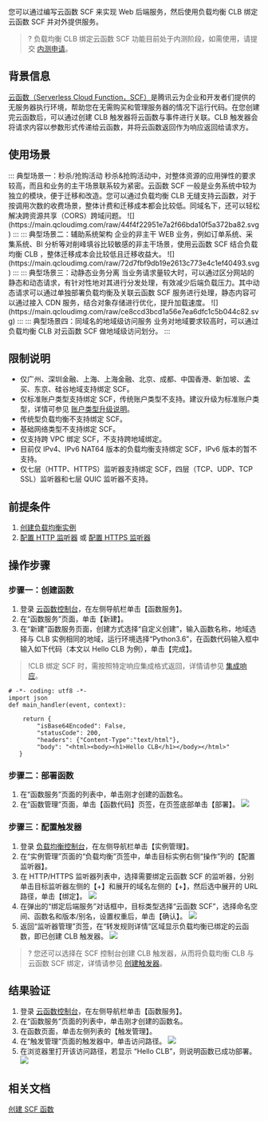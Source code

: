 您可以通过编写云函数 SCF 来实现 Web 后端服务，然后使用负载均衡 CLB 绑定云函数 SCF 并对外提供服务。
>? 负载均衡 CLB 绑定云函数 SCF 功能目前处于内测阶段，如需使用，请提交 [内测申请](https://cloud.tencent.com/apply/p/h2r3ix3s5vs)。
>

## 背景信息
[云函数（Serverless Cloud Function，SCF）](https://cloud.tencent.com/document/product/583)是腾讯云为企业和开发者们提供的无服务器执行环境，帮助您在无需购买和管理服务器的情况下运行代码。在您创建完云函数后，可以通过创建 CLB 触发器将云函数与事件进行关联。CLB 触发器会将请求内容以参数形式传递给云函数，并将云函数返回作为响应返回给请求方。

## 使用场景
<dx-accordion>
::: 典型场景一：秒杀/抢购活动
秒杀&抢购活动中，对整体资源的应用弹性的要求较高，而且和业务的主干场景联系较为紧密。云函数 SCF 一般是业务系统中较为独立的模块，便于迁移和改造。您可以通过负载均衡 CLB 无缝支持云函数，对于按调用次数的收费场景，整体计费和迁移成本都会比较低。同域名下，还可以轻松解决跨资源共享（CORS）跨域问题。
![](https://main.qcloudimg.com/raw/44f4f22951e7a2f66bda10f5a372ba82.svg)
:::
::: 典型场景二：辅助系统架构
企业的非主干 WEB 业务，例如订单系统、采集系统、BI 分析等对削峰填谷比较敏感的非主干场景，使用云函数 SCF 结合负载均衡 CLB ，整体迁移成本会比较低且迁移收益大。
![](https://main.qcloudimg.com/raw/72d7fbf9db19e2613c773e4c1ef40493.svg)
:::
::: 典型场景三：动静态业务分离
当业务请求量较大时，可以通过区分网站的静态和动态请求，有针对性地对其进行分发处理，有效减少后端负载压力。其中动态请求可以通过单独部署负载均衡及关联云函数 SCF 服务进行处理，静态内容可以通过接入 CDN 服务，结合对象存储进行优化，提升加载速度。
![](https://main.qcloudimg.com/raw/ce8ccd3bcd1a56e7ea6dfc1c5b044c82.svg)
:::
::: 典型场景四：同域名的地域级访问服务
业务对地域要求较高时，可以通过负载均衡 CLB 对云函数 SCF 做地域级访问划分。
:::
</dx-accordion>

## 限制说明
- 仅广州、深圳金融、上海、上海金融、北京、成都、中国香港、新加坡、孟买、东京、硅谷地域支持绑定 SCF。
- 仅标准账户类型支持绑定 SCF，传统账户类型不支持。建议升级为标准账户类型，详情可参见 [账户类型升级说明](https://cloud.tencent.com/document/product/1199/49090)。 
- 传统型负载均衡不支持绑定 SCF。
- 基础网络类型不支持绑定 SCF。
- 仅支持跨 VPC 绑定 SCF，不支持跨地域绑定。
- 目前仅 IPv4、IPv6 NAT64 版本的负载均衡支持绑定 SCF，IPv6 版本的暂不支持。
- 仅七层（HTTP、HTTPS）监听器支持绑定 SCF，四层（TCP、UDP、TCP SSL）监听器和七层 QUIC 监听器不支持。


## 前提条件
1. [创建负载均衡实例](https://cloud.tencent.com/document/product/214/6149)
2. [配置 HTTP 监听器](https://cloud.tencent.com/document/product/214/36384) 或 [配置 HTTPS 监听器](https://cloud.tencent.com/document/product/214/36385)

## 操作步骤

### 步骤一：创建函数
1. 登录 [云函数控制台](https://console.cloud.tencent.com/scf)，在左侧导航栏单击【函数服务】。
2. 在“函数服务”页面，单击【新建】。
3. 在“新建”函数服务页面，创建方式选择“自定义创建”，输入函数名称，地域选择与 CLB 实例相同的地域，运行环境选择“Python3.6”，在函数代码输入框中输入如下代码（本文以 Hello CLB 为例），单击【完成】。
>!CLB 绑定 SCF 时，需按照特定响应集成格式返回，详情请参见 [集成响应](https://cloud.tencent.com/document/product/583/52635#.E9.9B.86.E6.88.90.E5.93.8D.E5.BA.94)。
```plaintext
# -*- coding: utf8 -*-
import json
def main_handler(event, context):

    return {
        "isBase64Encoded": False,
        "statusCode": 200,
        "headers": {"Content-Type":"text/html"},
        "body": "<html><body><h1>Hello CLB</h1></body></html>"
   }
```

### 步骤二：部署函数
1. 在“函数服务”页面的列表中，单击刚才创建的函数名。
2. 在“函数管理”页面，单击【函数代码】页签，在页签底部单击【部署】。
![](https://main.qcloudimg.com/raw/aafe1535c4b30327601fdaa405c13da3.png)

### 步骤三：配置触发器
1. 登录 [负载均衡控制台](https://console.cloud.tencent.com/clb)，在左侧导航栏单击【实例管理】。
2. 在“实例管理”页面的“负载均衡”页签中，单击目标实例右侧“操作”列的【配置监听器】。
3. 在 HTTP/HTTPS 监听器列表中，选择需要绑定云函数 SCF 的监听器，分别单击目标监听器左侧的【+】和展开的域名左侧的【+】，然后选中展开的 URL 路径，单击【绑定】。
![](https://main.qcloudimg.com/raw/15cd2745ad1a5eb5708cc822d4a55cfa.png)
4. 在弹出的“绑定后端服务”对话框中，目标类型选择“云函数 SCF”，选择命名空间、函数名和版本/别名，设置权重后，单击【确认】。
![](https://main.qcloudimg.com/raw/9d26cf3049532375b08f42c8d57c3792.png)
5. 返回“监听器管理”页签，在“转发规则详情”区域显示负载均衡已绑定的云函数，即已创建 CLB 触发器。
![](https://main.qcloudimg.com/raw/074f018af5f3772714710e32ef7fcee0.png)
>? 您还可以选择在 SCF 控制台创建 CLB 触发器，从而将负载均衡 CLB 与云函数 SCF 绑定，详情请参见 [创建触发器](https://cloud.tencent.com/document/product/583/30230#.E9.80.9A.E8.BF.87.E6.8E.A7.E5.88.B6.E5.8F.B0.E5.AE.8C.E6.88.90.E8.A7.A6.E5.8F.91.E5.99.A8.E5.88.9B.E5.BB.BA)。

## 结果验证
1. 登录 [云函数控制台](https://console.cloud.tencent.com/scf)，在左侧导航栏单击【函数服务】。
2. 在“函数服务”页面的列表中，单击刚才创建的函数名。
3. 在函数页面，单击左侧列表的【触发管理】。
4. 在“触发管理”页面的触发器中，单击访问路径。
![](https://main.qcloudimg.com/raw/d576617f76fa4c9849d196e735dfff85.png)
5. 在浏览器里打开该访问路径，若显示 “Hello CLB”，则说明函数已成功部署。
![](https://main.qcloudimg.com/raw/618b179b55682ff690d5c95b6a260016.png)


## 相关文档
[创建 SCF 函数](https://cloud.tencent.com/document/product/583/37509)
